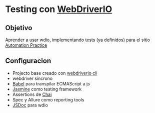 # Testing con [WebDriverIO](https://webdriver.io/)
## Objetivo
Aprender a usar wdio, implementando tests (ya definidos) para el sitio [Automation Practice](http://automationpractice.com/index.php)
## Configuracion
* Projecto base creado con [webdriverio cli](https://webdriver.io/docs/clioptions.html)
* webdriver síncrono
* [Babel](https://babeljs.io/) para transpilar ECMAScript a js
* [Jasmine](https://jasmine.github.io/) como testing framework
* Assertions de [Chai](https://www.chaijs.com/)
* Spec y Allure como reporting tools
* [JSDoc](https://dev.to/paulasantamaria/document-your-javascript-code-with-jsdoc-2fbf) para wdio
